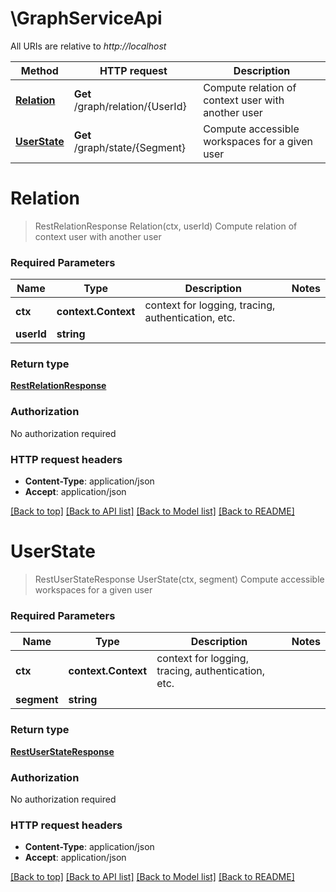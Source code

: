 # \GraphServiceApi

All URIs are relative to *http://localhost*

Method | HTTP request | Description
------------- | ------------- | -------------
[**Relation**](GraphServiceApi.md#Relation) | **Get** /graph/relation/{UserId} | Compute relation of context user with another user
[**UserState**](GraphServiceApi.md#UserState) | **Get** /graph/state/{Segment} | Compute accessible workspaces for a given user


# **Relation**
> RestRelationResponse Relation(ctx, userId)
Compute relation of context user with another user

### Required Parameters

Name | Type | Description  | Notes
------------- | ------------- | ------------- | -------------
 **ctx** | **context.Context** | context for logging, tracing, authentication, etc.
  **userId** | **string**|  | 

### Return type

[**RestRelationResponse**](restRelationResponse.md)

### Authorization

No authorization required

### HTTP request headers

 - **Content-Type**: application/json
 - **Accept**: application/json

[[Back to top]](#) [[Back to API list]](../../README.md#documentation-for-api-endpoints) [[Back to Model list]](../../README.md#documentation-for-models) [[Back to README]](../../README.md)

# **UserState**
> RestUserStateResponse UserState(ctx, segment)
Compute accessible workspaces for a given user

### Required Parameters

Name | Type | Description  | Notes
------------- | ------------- | ------------- | -------------
 **ctx** | **context.Context** | context for logging, tracing, authentication, etc.
  **segment** | **string**|  | 

### Return type

[**RestUserStateResponse**](restUserStateResponse.md)

### Authorization

No authorization required

### HTTP request headers

 - **Content-Type**: application/json
 - **Accept**: application/json

[[Back to top]](#) [[Back to API list]](../../README.md#documentation-for-api-endpoints) [[Back to Model list]](../../README.md#documentation-for-models) [[Back to README]](../../README.md)

